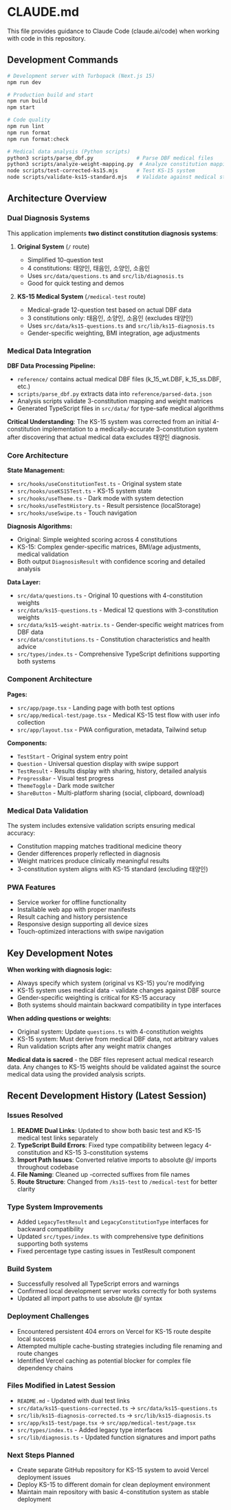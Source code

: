 # CLAUDE.md

This file provides guidance to Claude Code (claude.ai/code) when working with code in this repository.

## Development Commands

```bash
# Development server with Turbopack (Next.js 15)
npm run dev

# Production build and start
npm run build
npm start

# Code quality
npm run lint
npm run format
npm run format:check

# Medical data analysis (Python scripts)
python3 scripts/parse_dbf.py              # Parse DBF medical files
python3 scripts/analyze-weight-mapping.py  # Analyze constitution mapping
node scripts/test-corrected-ks15.mjs      # Test KS-15 system
node scripts/validate-ks15-standard.mjs   # Validate against medical standard
```

## Architecture Overview

### Dual Diagnosis Systems

This application implements **two distinct constitution diagnosis systems**:

1. **Original System** (`/` route)
   - Simplified 10-question test
   - 4 constitutions: 태양인, 태음인, 소양인, 소음인
   - Uses `src/data/questions.ts` and `src/lib/diagnosis.ts`
   - Good for quick testing and demos

2. **KS-15 Medical System** (`/medical-test` route)
   - Medical-grade 12-question test based on actual DBF data
   - 3 constitutions only: 태음인, 소양인, 소음인 (excludes 태양인)
   - Uses `src/data/ks15-questions.ts` and `src/lib/ks15-diagnosis.ts`
   - Gender-specific weighting, BMI integration, age adjustments

### Medical Data Integration

**DBF Data Processing Pipeline:**
- `reference/` contains actual medical DBF files (k_15_wt.DBF, k_15_ss.DBF, etc.)
- `scripts/parse_dbf.py` extracts data into `reference/parsed-data.json`
- Analysis scripts validate 3-constitution mapping and weight matrices
- Generated TypeScript files in `src/data/` for type-safe medical algorithms

**Critical Understanding**: The KS-15 system was corrected from an initial 4-constitution implementation to a medically-accurate 3-constitution system after discovering that actual medical data excludes 태양인 diagnosis.

### Core Architecture

**State Management:**
- `src/hooks/useConstitutionTest.ts` - Original system state
- `src/hooks/useKS15Test.ts` - KS-15 system state
- `src/hooks/useTheme.ts` - Dark mode with system detection
- `src/hooks/useTestHistory.ts` - Result persistence (localStorage)
- `src/hooks/useSwipe.ts` - Touch navigation

**Diagnosis Algorithms:**
- Original: Simple weighted scoring across 4 constitutions
- KS-15: Complex gender-specific matrices, BMI/age adjustments, medical validation
- Both output `DiagnosisResult` with confidence scoring and detailed analysis

**Data Layer:**
- `src/data/questions.ts` - Original 10 questions with 4-constitution weights
- `src/data/ks15-questions.ts` - Medical 12 questions with 3-constitution weights
- `src/data/ks15-weight-matrix.ts` - Gender-specific weight matrices from DBF data
- `src/data/constitutions.ts` - Constitution characteristics and health advice
- `src/types/index.ts` - Comprehensive TypeScript definitions supporting both systems

### Component Architecture

**Pages:**
- `src/app/page.tsx` - Landing page with both test options
- `src/app/medical-test/page.tsx` - Medical KS-15 test flow with user info collection
- `src/app/layout.tsx` - PWA configuration, metadata, Tailwind setup

**Components:**
- `TestStart` - Original system entry point
- `Question` - Universal question display with swipe support
- `TestResult` - Results display with sharing, history, detailed analysis
- `ProgressBar` - Visual test progress
- `ThemeToggle` - Dark mode switcher
- `ShareButton` - Multi-platform sharing (social, clipboard, download)

### Medical Data Validation

The system includes extensive validation scripts ensuring medical accuracy:
- Constitution mapping matches traditional medicine theory
- Gender differences properly reflected in diagnosis
- Weight matrices produce clinically meaningful results
- 3-constitution system aligns with KS-15 standard (excluding 태양인)

### PWA Features

- Service worker for offline functionality
- Installable web app with proper manifests
- Result caching and history persistence
- Responsive design supporting all device sizes
- Touch-optimized interactions with swipe navigation

## Key Development Notes

**When working with diagnosis logic:**
- Always specify which system (original vs KS-15) you're modifying
- KS-15 system uses medical data - validate changes against DBF source
- Gender-specific weighting is critical for KS-15 accuracy
- Both systems should maintain backward compatibility in type interfaces

**When adding questions or weights:**
- Original system: Update `questions.ts` with 4-constitution weights
- KS-15 system: Must derive from medical DBF data, not arbitrary values
- Run validation scripts after any weight matrix changes

**Medical data is sacred** - the DBF files represent actual medical research data. Any changes to KS-15 weights should be validated against the source medical data using the provided analysis scripts.

## Recent Development History (Latest Session)

### Issues Resolved
1. **README Dual Links**: Updated to show both basic test and KS-15 medical test links separately
2. **TypeScript Build Errors**: Fixed type compatibility between legacy 4-constitution and KS-15 3-constitution systems
3. **Import Path Issues**: Converted relative imports to absolute @/ imports throughout codebase
4. **File Naming**: Cleaned up -corrected suffixes from file names
5. **Route Structure**: Changed from `/ks15-test` to `/medical-test` for better clarity

### Type System Improvements
- Added `LegacyTestResult` and `LegacyConstitutionType` interfaces for backward compatibility
- Updated `src/types/index.ts` with comprehensive type definitions supporting both systems
- Fixed percentage type casting issues in TestResult component

### Build System
- Successfully resolved all TypeScript errors and warnings
- Confirmed local development server works correctly for both systems
- Updated all import paths to use absolute @/ syntax

### Deployment Challenges
- Encountered persistent 404 errors on Vercel for KS-15 route despite local success
- Attempted multiple cache-busting strategies including file renaming and route changes
- Identified Vercel caching as potential blocker for complex file dependency chains

### Files Modified in Latest Session
- `README.md` - Updated with dual test links
- `src/data/ks15-questions-corrected.ts` → `src/data/ks15-questions.ts`
- `src/lib/ks15-diagnosis-corrected.ts` → `src/lib/ks15-diagnosis.ts`
- `src/app/ks15-test/page.tsx` → `src/app/medical-test/page.tsx`
- `src/types/index.ts` - Added legacy type interfaces
- `src/lib/diagnosis.ts` - Updated function signatures and import paths

### Next Steps Planned
- Create separate GitHub repository for KS-15 system to avoid Vercel deployment issues
- Deploy KS-15 to different domain for clean deployment environment
- Maintain main repository with basic 4-constitution system as stable deployment